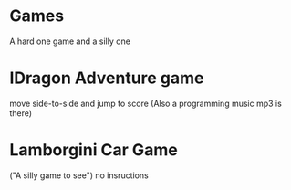 # Games
A hard one game and a silly one

# IDragon Adventure game
move side-to-side and jump to score (Also a programming music mp3 is there)

# Lamborgini Car Game
("A silly game to see") no insructions
